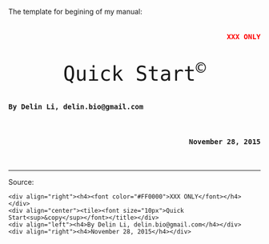 The template for begining of my manual:


<pre>
<div align="right"><h4><font color="#FF0000">XXX ONLY</font></h4></div>
<div align="center"><tile><font size="10px">Quick Start<sup>&copy</sup></font></title></div>
<div align="left"><h4>By Delin Li, delin.bio@gmail.com</h4></div>
<div align="right"><h4>November 28, 2015</h4></div>
</pre>
***
Source:

	<div align="right"><h4><font color="#FF0000">XXX ONLY</font></h4></div>
	<div align="center"><tile><font size="10px">Quick Start<sup>&copy</sup></font></title></div>
	<div align="left"><h4>By Delin Li, delin.bio@gmail.com</h4></div>
	<div align="right"><h4>November 28, 2015</h4></div>